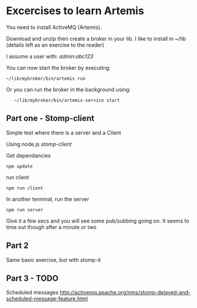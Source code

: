 # Excercises to learn Artemis


You need to install ActiveMQ (Artemis).

Download and unzip then create a broker in your lib.
I like to install in ~/lib  (details left as an exercise to the reader)

I assume a user with: *admin:abc123*

You can now start the broker by executing:  

```
~/lib/mybroker/bin/artemis run
```

Or you can run the broker in the background using:

```
   ~/lib/mybroker/bin/artemis-service start
```




## Part one - Stomp-client

Simple test where there is a server and a Client

Using node.js _stomp-client_

Get dependancies
```
npm update
```

run client
```
npm run client
```

In another terminal, run the server
```
npm run server
```

Give it a few secs and you will see some pub/subbing going on.
It seems to time out though after a minute or two

## Part 2

Same basic exercise, but with stomp-it

## Part 3 - TODO
Scheduled messages
http://activemq.apache.org/nms/stomp-delayed-and-scheduled-message-feature.html


